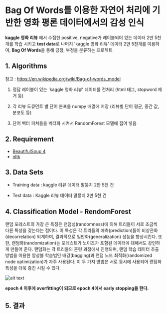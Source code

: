 # Bag Of Words를 이용한 자연어 처리에 기반한 영화 평론 데이터에서의 감성 인식 
**kaggle 영화 리뷰** 에서 수집한 positive, negative가 레이블되어 있는 데이터 2만 5천개를 학습 시키고 
**test data**로 나머지 'kaggle 영화 리뷰' 데이터 2만 5천개를 이용하여, **Bag Of Words**을 통해 긍정, 부정을 분류하는 프로젝트

## 1. Algorithms
  참고 : https://en.wikipedia.org/wiki/Bag-of-words_model

1. 정답 레이블이 있는 'kaggle 영화 리뷰' 데이터를 전처리 (html 태그, stopword 제거 등)

2. 각 리뷰 도큐먼트 별 단어 분포를 numpy 배열에 저장 (리뷰별 단어 평균, 중간 값, 분포도 등)

3. 단어 벡터 피쳐들을 벡터화 시켜서 RandomForest 모델에 집어 넣음

## 2. Requirement
- [BeautifulSoup 4](https://www.crummy.com/software/BeautifulSoup/bs4/doc/)
- [nltk](https://datascienceschool.net/view-notebook/118731eec74b4ad3bdd2f89bab077e1b/)

## 3. Data Sets

- Training data : kaggle 리뷰 데이터 말뭉치 2만 5천 건

- Test data : Kaggle 리뷰 데이터 말뭉치 2만 5천 건 

## 4. Classification Model - RendomForest

랜덤 포레스트의 가장 큰 특징은 랜덤성(randomness)에 의해 트리들이 서로 조금씩 다른 특성을 갖는다는 점이다. 이 특성은 각 트리들의 예측(prediction)들이 비상관화(decorrelation) 되게하며, 결과적으로 일반화(generalization) 성능을 향상시킨다. 
또한, 랜덤화(randomization)는 포레스트가 노이즈가 포함된 데이터에 대해서도 강인하게 만들어 준다. 랜덤화는 각 트리들의 훈련 과정에서 진행되며, 랜덤 학습 데이터 추출 방법을 이용한 앙상블 학습법인 배깅(bagging)과 랜덤 노드 최적화(randomized node optimization)가 자주 사용된다. 
이 두 가지 방법은 서로 동시에 사용되어 랜덤화 특성을 더욱 증진 시킬 수 있다.

![alt text](https://github.com/MSWon/Sentimental-Analysis/blob/master/pic/pic_4.png "Accuracy graph")

   **epoch 4 이후에 overfitting이 되므로 epoch 4에서 early stopping을 한다.**

## 5. 결과
